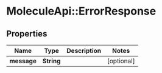 # MoleculeApi::ErrorResponse

## Properties
Name | Type | Description | Notes
------------ | ------------- | ------------- | -------------
**message** | **String** |  | [optional] 


